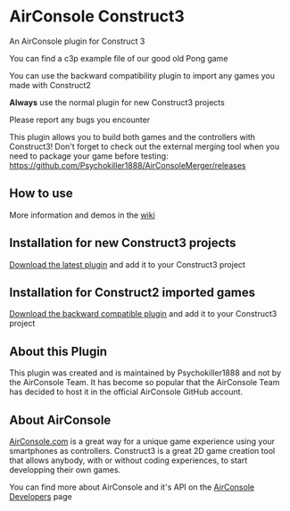 # AirConsole Construct3
An AirConsole plugin for Construct 3

You can find a c3p example file of our good old Pong game

You can use the backward compatibility plugin to import any games you made with Construct2

**Always** use the normal plugin for new Construct3 projects

Please report any bugs you encounter

This plugin allows you to build both games and the controllers with Construct3! Don't forget to check out the external merging tool when you need to package your game before testing: https://github.com/Psychokiller1888/AirConsoleMerger/releases

## How to use
More information and demos in the [wiki](https://github.com/AirConsole/airconsole-construct3/wiki)

## Installation for new Construct3 projects
[Download the latest plugin](https://github.com/AirConsole/airconsole-construct3/releases) and add it to your Construct3 project

## Installation for Construct2 imported games
[Download the backward compatible plugin](backwardCompatibility/c3airconsole-backcomp.c3addon) and add it to your Construct3 project

## About this Plugin
This plugin was created and is maintained by Psychokiller1888 and not by the AirConsole Team. It has become so popular that the AirConsole Team has decided to host it in the official AirConsole GitHub account.

## About AirConsole

[AirConsole.com](https://www.airconsole.com) is a great way for a unique game experience using your smartphones as controllers. Construct3 is a great 2D game creation tool that allows anybody, with or without coding experiences, to start developping their own games.

You can find more about AirConsole and it's API on the [AirConsole Developers](https://developers.airconsole.com/) page
